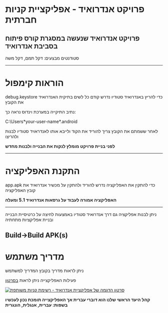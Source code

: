 # פרויקט אנדרואיד - אפליקציית קניות חברתית

## פרויקט אנדרואיד שנעשה במסגרת קורס פיתוח בסביבת אנדרואיד

סטודנטים מבצעים: דקל תמם, דקל משה

____________________________________________________________

# הוראות קימפול

debug.keystore כדי להריץ באנדרואיד סטודיו נדרש קודם כל לשים בתיקית האנדרואיד את הקובץ 

נתיב התיקייה במערכת וינדוס נראה כך:

C:\Users\*your-user-name*\.android

לאחר ששמתם את הקובץ צריך להוריד את הקוד ולייבא אותו לאנדראויד סטודיו לבנות ולהריצו

**לפני בניית פרויקט מומלץ לנקות את הבנייה ולבנות מחדש**

--------------------------------------------------------------
# התקנת האפליקציה

app.apk כדי להתקין את האפליקציה נדרש להוריד ולהתקין על מכשיר אנדרואיד את קובץ האפליקציה 

**האפליקציה אמורה לעבוד על גרסאות אנדרואיד 5.1 ומעלה**

--------------------------------------------------------------
ניתן לבנות אפליקציה גם דרך אנדרואיד סטודיו באמצעות לחיצה על כרטיסיית הבנייה ובניית אפליקציות מתחתיה  

**Build->Build APK(s)**
--------------------------------------------------------------
# מדריך משתמש

ניתן לראות מדריך בקובץ המדריך למשתמש

פעילות האפליקצייה ניתן לראות [בסרטון](https://youtu.be/WFGG_7fgE9c)

[![סרטון הדגמה של אפליקציית אנדרואיד - רשימת קניות משותפת](https://img.youtube.com/vi/WFGG_7fgE9c/0.jpg)](https://youtu.be/WFGG_7fgE9c)

**קהל היעד הראשי שלנו הוא דוברי עברית אך האפליקצייה תומכת נכון לעכשיו בשפות: עברית, אנגלית, הונגרית**
